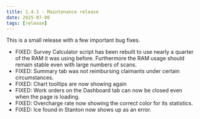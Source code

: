 ```yaml
---
title: 1.4.1 - Maintenance release
date: 2025-07-08
tags: [release]
---
```


This is a small release with a few important bug fixes.

- FIXED: Survey Calculator script has been rebuilt to use nearly a quarter of the RAM it was using before. Furthermore the RAM usage should remain stable even with large numbers of scans. 
- FIXED: Summary tab was not reimbursing claimants under certain circumstances.
- FIXED: Chart tooltips are now showing again
- FIXED: Work orders on the Dashboard tab can now be closed even when the page is loading.
- FIXED: Overcharge rate now showing the correct color for its statistics.
- FIXED: Ice found in Stanton now shows up as an error.
